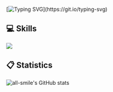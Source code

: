 [![Typing SVG](https://readme-typing-svg.herokuapp.com?font=Fira+Code&pause=1000&width=435&lines=console.log(%22Hi~I'm+FangNan%22))](https://git.io/typing-svg)


## :computer: Skills

<p>
  <a href="https://skillicons.dev">
    <img src="https://skillicons.dev/icons?i=linux,md,git,github,docker,mysql,postman,html,css,js,c,cpp,py,flask" />
  </a>
</p>



## :clipboard: Statistics
![all-smile's GitHub stats](https://github-readme-stats.vercel.app/api?username=Fangnan700&show_icons=true&theme=tokyonight)



<!--
**Fangnan700/Fangnan700** is a ✨ _special_ ✨ repository because its `README.md` (this file) appears on your GitHub profile.

Here are some ideas to get you started:

- 🔭 I’m currently working on ...
- 🌱 I’m currently learning ...
- 👯 I’m looking to collaborate on ...
- 🤔 I’m looking for help with ...
- 💬 Ask me about ...
- 📫 How to reach me: ...
- 😄 Pronouns: ...
- ⚡ Fun fact: ...
-->
